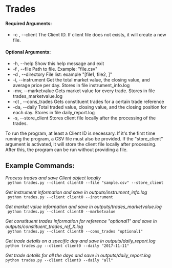 # Trades


#### Required Arguments:
  - -c , --client         The Client ID. If client file does not exists, it will create a new file.
  
#### Optional Arguments:
  - -h, --help            Show this help message and exit
  - -f , --file           Path to file. Example: "file.csv"
  - -d , --directory      File list: example "[file1, file2, ]"
  - -i, --instrument      Get the total market value, the closing value, and average price per day. Stores in file instrument_info.log
  - -mv, --marketvalue    Gets market value for every trade. Stores in file trades_marketvalue.log
  - -ct , --cons_trades   Gets constituent trades for a certain trade reference
  - -da, --daily          Total traded value, closing value, and the closing position for each day. Stores in file daily_report.log
  - -s, --store_client    Stores client file locally after the processing of the trades.


To run the program, at least a Client ID is necessary. If it's the first time running the program, a CSV file must also be provided. If the "store_client" argument is activated, it will store the client file locally after processing. After this, the program can be run without providing a file.

## Example Commands:
*Process trades and save Client object locally* <br />
``` python trades.py --client client0 --file "sample.csv" --store_client```
  
*Get instrument information and save in outputs/instrument_info.log* <br />
``` python trades.py --client client0 --instrument```
    
*Get market value information and save in outputs/trades_marketvalue.log* <br />
``` python trades.py --client client0 --marketvalue```
    
*Get constituent trades information for reference "optional1" and save in outputs/constituent_trades_ref_X.log* <br />
``` python trades.py --client client0 --cons_trades "optional1"```
    
*Get trade details on a specific day and save in outputs/daily_report.log* <br />
```python trades.py --client client0 --daily "2017-11-11"```
 
*Get trade details for all the days and save in outputs/daily_report.log* <br />
```python trades.py --client client0 --daily "all"```

